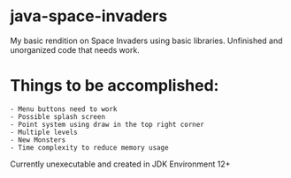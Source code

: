 # java-space-invaders
My basic rendition on Space Invaders using basic libraries.
Unfinished and unorganized code that needs work.

# Things to be accomplished:
 	- Menu buttons need to work  
 	- Possible splash screen  
 	- Point system using draw in the top right corner  
 	- Multiple levels  
 	- New Monsters  
 	- Time complexity to reduce memory usage  

Currently unexecutable and created in JDK Environment 12+
